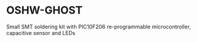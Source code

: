 # OSHW-GHOST
Small SMT soldering kit with PIC10F206 re-programmable microcontroller, capacitive sensor and LEDs
